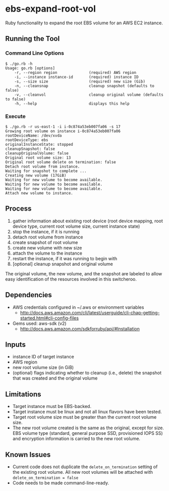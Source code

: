 # ebs-expand-root-vol

Ruby functionality to expand the root EBS volume for an AWS EC2 instance.

## Running the Tool

### Command Line Options
```
$ ./go.rb -h
Usage: go.rb [options]
    -r, --region region              (required) AWS region
    -i, --instance instance-id       (required) instance ID
    -s, --size size                  (required) new size (Gib)
    -n, --cleansnap                  cleanup snapshot (defaults to false)
    -v, --cleanvol                   cleanup original volume (defaults to false)
    -h, --help                       displays this help
```    

### Execute 
```
$ ./go.rb -r us-east-1 -i i-0c874a53eb007fa06 -s 17
Growing root volume on instance i-0c874a53eb007fa06
rootDeviceName: /dev/xvda
rootDeviceType: ebs
originalInstanceState: stopped
cleanupSnapshot: false
cleanupOriginalVolume: false
Original root volume size: 13
Original root volume delete on termination: false
Detach root volume from instance.
Waiting for snapshot to complete ...
Creating new volume (17GiB)
Waiting for new volume to become available.
Waiting for new volume to become available.
Waiting for new volume to become available.
Attach new volume to instance.
```

## Process

1. gather information about existing root device (root device mapping, root device type, current root volume size, current instance state)
1. stop the instance, if it is running
1. detach root volume from instance
1. create snapshot of root volume
1. create new volume with new size
1. attach the volume to the instance
1. restart the instance, if it was running to begin with
1. [optional] cleanup snapshot and original volume

The original volume, the new volume, and the snapshot are labeled to allow easy identification of the resources involved in this switcheroo.

## Dependencies

* AWS credentials configured in ~/.aws or environment variables
  * http://docs.aws.amazon.com/cli/latest/userguide/cli-chap-getting-started.html#cli-config-files
* Gems used: aws-sdk (v2)
  * http://docs.aws.amazon.com/sdkforruby/api/#Installation

## Inputs

* instance ID of target instance
* AWS region
* new root volume size (in GiB)
* (optional) flags indicating whether to cleanup (i.e., delete) the snapshot that was created and the original volume

## Limitations

* Target instance must be EBS-backed.
* Target instance must be linux and not all linux flavors have been tested.
* Target root volume size must be greater than the current root volume size.
* The new root volume created is the same as the original, except for size. EBS volume type (standard, general purpose SSD, provisioned IOPS SS) and encryption information is carried to the new root volume.

## Known Issues

* Current code does not duplicate the `delete_on_termination` setting of the existing root volume. All new root volumes will be attached with `delete_on_termination = false`
* Code needs to be made command-line-ready.
